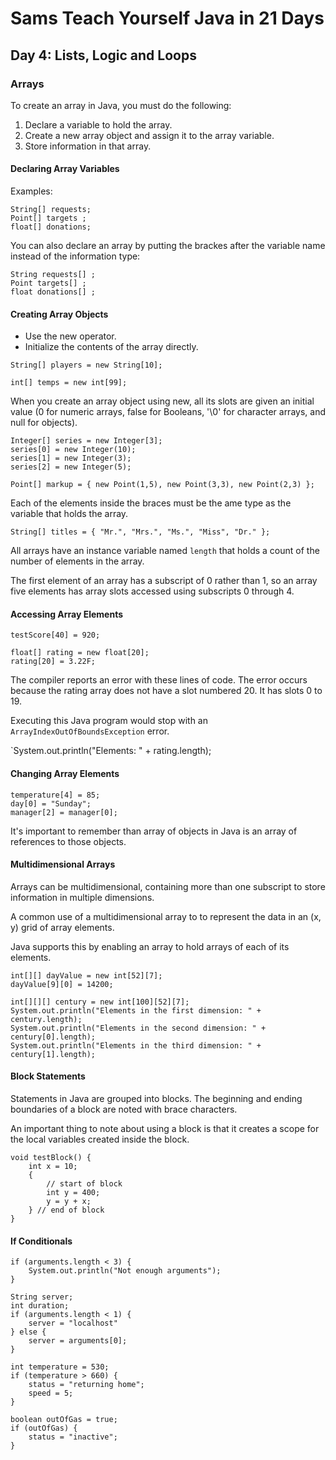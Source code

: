 # Sams Teach Yourself Java in 21 Days

## Day 4: Lists, Logic and Loops

### Arrays

To create an array in Java, you must do the following:

1. Declare a variable to hold the array.
1. Create a new array object and assign it to the array variable.
1. Store information in that array.

#### Declaring Array Variables

Examples:

```
String[] requests;
Point[] targets ;
float[] donations;
```

You can also declare an array by putting the brackes after the variable name instead of the information type:

```
String requests[] ;
Point targets[] ;
float donations[] ;
```

#### Creating Array Objects

* Use the new operator.
* Initialize the contents of the array directly.

`String[] players = new String[10];`

`int[] temps = new int[99];`

When you create an array object using new, all its slots are given an initial value (0 for numeric arrays, false for Booleans, '\0' for character arrays, and null for objects).

```
Integer[] series = new Integer[3];
series[0] = new Integer(10);
series[1] = new Integer(3);
series[2] = new Integer(5);
```

`Point[] markup = { new Point(1,5), new Point(3,3), new Point(2,3) };`

Each of the elements inside the braces must be the ame type as the variable that holds the array.

`String[] titles = { "Mr.", "Mrs.", "Ms.", "Miss", "Dr." };`

All arrays have an instance variable named `length` that holds a count of the number of elements in the array.

The first element of an array has a subscript of 0 rather than 1, so an array five elements has array slots accessed using subscripts 0 through 4.

#### Accessing Array Elements

`testScore[40] = 920;`

```
float[] rating = new float[20];
rating[20] = 3.22F;
```

The compiler reports an error with these lines of code. The error occurs because the rating array does not have a slot numbered 20. It has slots 0 to 19.

Executing this Java program would stop with an `ArrayIndexOutOfBoundsException` error.

`System.out.println("Elements: " + rating.length);

#### Changing Array Elements

```
temperature[4] = 85;
day[0] = "Sunday";
manager[2] = manager[0];
```

It's important to remember than array of objects in Java is an array of references to those objects.

#### Multidimensional Arrays

Arrays can be multidimensional, containing more than one subscript to store information in multiple dimensions.

A common use of a multidimensional array to to represent the data in an (x, y) grid of array elements.

Java supports this by enabling an array to hold arrays of each of its elements.

```
int[][] dayValue = new int[52][7];
dayValue[9][0] = 14200;
```

```
int[][][] century = new int[100][52][7];
System.out.println("Elements in the first dimension: " + century.length);
System.out.println("Elements in the second dimension: " + century[0].length);
System.out.println("Elements in the third dimension: " + century[1].length);
```

#### Block Statements

Statements in Java are grouped into blocks. The beginning and ending boundaries of a block are noted with brace characters.

An important thing to note about using a block is that it creates a scope for the local variables created inside the block.

```
void testBlock() {
    int x = 10;
    {
        // start of block
        int y = 400;
        y = y + x;
    } // end of block
}
```

#### If Conditionals

```
if (arguments.length < 3) {
    System.out.println("Not enough arguments");
}
```

```
String server;
int duration;
if (arguments.length < 1) {
    server = "localhost"
} else {
    server = arguments[0];
}
```

```
int temperature = 530;
if (temperature > 660) {
    status = "returning home";
    speed = 5;
}
```

```
boolean outOfGas = true;
if (outOfGas) {
    status = "inactive";
}
```